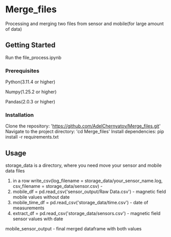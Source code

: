 # Merge_files
Processing and merging two files from sensor and mobile(for large amount of data)

## Getting Started
Run the file_process.ipynb

  ### Prerequisites
  Python(3.11.4 or higher)
  
  Numpy(1.25.2 or higher)
  
  Pandas(2.0.3 or higher)

  ### Installation
  Clone the repository: 'https://github.com/AdelChernyatov/Merge_files.git'
  Navigate to the project directory: 'cd Merge_files'
  Install dependencies: pip install -r requirements.txt

## Usage
storage_data is a directory, where you need move your sensor and mobile data files
1) in a row write_csv(log_filename = storage_data/your_sensor_name.log, csv_filename = storage_data/sensor.csv) -
2) mobile_df = pd.read_csv('sensor_output/Raw Data.csv') - magnetic field mobile values without date
3)  mobile_time_df = pd.read_csv('storage_data/time.csv') - date of measurements
4)  extract_df = pd.read_csv('storage_data/sensors.csv') - magnetic field sensor values with date

mobile_sensor_output - final merged dataframe with both values
